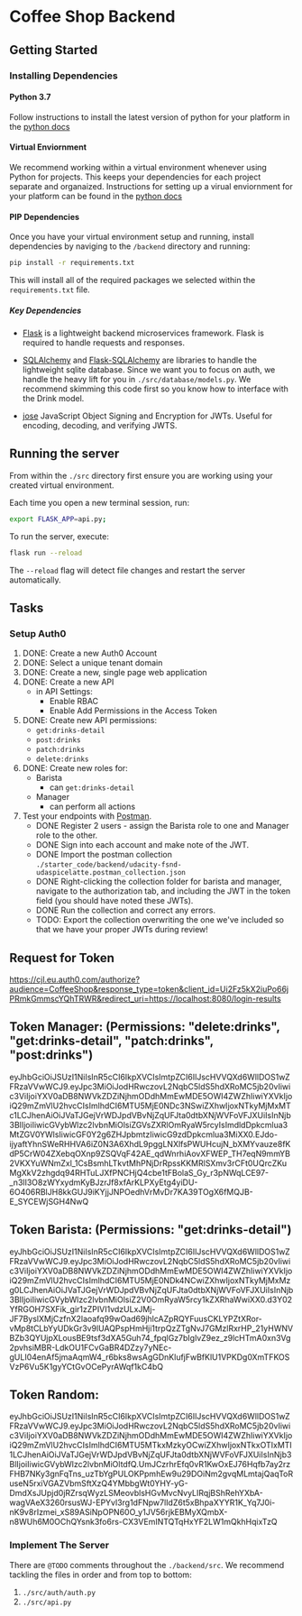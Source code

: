 # Coffee Shop Backend

## Getting Started

### Installing Dependencies

#### Python 3.7

Follow instructions to install the latest version of python for your platform in the [python docs](https://docs.python.org/3/using/unix.html#getting-and-installing-the-latest-version-of-python)

#### Virtual Enviornment

We recommend working within a virtual environment whenever using Python for projects. This keeps your dependencies for each project separate and organaized. Instructions for setting up a virual enviornment for your platform can be found in the [python docs](https://packaging.python.org/guides/installing-using-pip-and-virtual-environments/)

#### PIP Dependencies

Once you have your virtual environment setup and running, install dependencies by naviging to the `/backend` directory and running:

```bash
pip install -r requirements.txt
```

This will install all of the required packages we selected within the `requirements.txt` file.

##### Key Dependencies

- [Flask](http://flask.pocoo.org/)  is a lightweight backend microservices framework. Flask is required to handle requests and responses.

- [SQLAlchemy](https://www.sqlalchemy.org/) and [Flask-SQLAlchemy](https://flask-sqlalchemy.palletsprojects.com/en/2.x/) are libraries to handle the lightweight sqlite database. Since we want you to focus on auth, we handle the heavy lift for you in `./src/database/models.py`. We recommend skimming this code first so you know how to interface with the Drink model.

- [jose](https://python-jose.readthedocs.io/en/latest/) JavaScript Object Signing and Encryption for JWTs. Useful for encoding, decoding, and verifying JWTS.

## Running the server

From within the `./src` directory first ensure you are working using your created virtual environment.

Each time you open a new terminal session, run:

```bash
export FLASK_APP=api.py;
```

To run the server, execute:

```bash
flask run --reload
```

The `--reload` flag will detect file changes and restart the server automatically.

## Tasks

### Setup Auth0

1. DONE: Create a new Auth0 Account
2. DONE: Select a unique tenant domain
3. DONE: Create a new, single page web application
4. DONE: Create a new API
    - in API Settings:
        - Enable RBAC
        - Enable Add Permissions in the Access Token
5. DONE: Create new API permissions:
    - `get:drinks-detail`
    - `post:drinks`
    - `patch:drinks`
    - `delete:drinks`
6. DONE: Create new roles for:
    - Barista
        - can `get:drinks-detail`
    - Manager
        - can perform all actions
7. Test your endpoints with [Postman](https://getpostman.com). 
    - DONE Register 2 users - assign the Barista role to one and Manager role to the other.
    - DONE Sign into each account and make note of the JWT.
    - DONE Import the postman collection `./starter_code/backend/udacity-fsnd-udaspicelatte.postman_collection.json`
    - DONE Right-clicking the collection folder for barista and manager, navigate to the authorization tab, and including the JWT in the token field (you should have noted these JWTs).
    - DONE Run the collection and correct any errors.
    - TODO: Export the collection overwriting the one we've included so that we have your proper JWTs during review!

## Request for Token
https://cjl.eu.auth0.com/authorize?audience=CoffeeShop&response_type=token&client_id=Ui2Fz5kX2iuPo66jPRmkGmmscYQhTRWR&redirect_uri=https://localhost:8080/login-results


## Token Manager: (Permissions: "delete:drinks", "get:drinks-detail", "patch:drinks", "post:drinks") 
eyJhbGciOiJSUzI1NiIsInR5cCI6IkpXVCIsImtpZCI6IlJscHVVQXd6WllDOS1wZFRzaVVwWCJ9.eyJpc3MiOiJodHRwczovL2NqbC5ldS5hdXRoMC5jb20vIiwic3ViIjoiYXV0aDB8NWVkZDZiNjhmODdhMmEwMDE5OWI4ZWZhIiwiYXVkIjoiQ29mZmVlU2hvcCIsImlhdCI6MTU5MjE0NDc3NSwiZXhwIjoxNTkyMjMxMTc1LCJhenAiOiJVaTJGejVrWDJpdVBvNjZqUFJta0dtbXNjWVFoVFJXUiIsInNjb3BlIjoiIiwicGVybWlzc2lvbnMiOlsiZGVsZXRlOmRyaW5rcyIsImdldDpkcmlua3MtZGV0YWlsIiwicGF0Y2g6ZHJpbmtzIiwicG9zdDpkcmlua3MiXX0.EJdo-ijyaftYhnSWeRHHVA6iZ0N3A6XhdL9pggLNXlfsPWUHcujN_bXMYvauze8fKdP5CrW04ZXebqOXnp9ZSQVqF42AE_qdWnrhiAovXFWEP_TH7eqN9mmYB2VKXYuWNmZxl_1CsBsmhLTkvtMhPNjDrRpssKKMRlSXmv3rCFt0UQrcZKuMgXkV2zhgdq94RHTuLJXfPNCHjQ4cbe1tFBolaS_Gy_r3pNWqLCE97-_n3lI3O8zWYxydmKyBJzrJf8xfArKLPXyEtg4yiDU-6O406RBlJH8kkGUJ9iKYjjJNPOedhVrMvDr7KA39TOgX6fMQJB-E_SYCEWjSGH4NwQ


## Token Barista: (Permissions: "get:drinks-detail")
eyJhbGciOiJSUzI1NiIsInR5cCI6IkpXVCIsImtpZCI6IlJscHVVQXd6WllDOS1wZFRzaVVwWCJ9.eyJpc3MiOiJodHRwczovL2NqbC5ldS5hdXRoMC5jb20vIiwic3ViIjoiYXV0aDB8NWVkZDZiNjhmODdhMmEwMDE5OWI4ZWZhIiwiYXVkIjoiQ29mZmVlU2hvcCIsImlhdCI6MTU5MjE0NDk4NCwiZXhwIjoxNTkyMjMxMzg0LCJhenAiOiJVaTJGejVrWDJpdVBvNjZqUFJta0dtbXNjWVFoVFJXUiIsInNjb3BlIjoiIiwicGVybWlzc2lvbnMiOlsiZ2V0OmRyaW5rcy1kZXRhaWwiXX0.d3Y02YfRGOH7SXFik_gir1zZPIVI1vdzULxJMj-JF7ByslXMjCzfnX2laoafq99wOad69jhlcAZpRQYFuusCKLYPZtXRor-vMp8tCLbYyUDkGr3v9lUAQPspHmHji1trpQzZTgNvJ7GMzlRxrHP_21yHWNVBZb3QYUjpXLousBE9tsf3dXA5Guh74_fpqlGz7bIglvZ9ez_z9lcHTmA0xn3Vg2pvhsiMBR-LdkOU1FCvGaBR4DZzy7yNEc-gULI04enAf5jmaAqmW4_r6bks8wsAgGDnKlufjFwBfKlU1VPKDg0XmTFKOSVzP6Vu5K1gyYCtGvOCePyrAWqf1kC4bQ

## Token Random: 
eyJhbGciOiJSUzI1NiIsInR5cCI6IkpXVCIsImtpZCI6IlJscHVVQXd6WllDOS1wZFRzaVVwWCJ9.eyJpc3MiOiJodHRwczovL2NqbC5ldS5hdXRoMC5jb20vIiwic3ViIjoiYXV0aDB8NWVkZDZiNjhmODdhMmEwMDE5OWI4ZWZhIiwiYXVkIjoiQ29mZmVlU2hvcCIsImlhdCI6MTU5MTkxMzkyOCwiZXhwIjoxNTkxOTIxMTI1LCJhenAiOiJVaTJGejVrWDJpdVBvNjZqUFJta0dtbXNjWVFoVFJXUiIsInNjb3BlIjoiIiwicGVybWlzc2lvbnMiOltdfQ.UmJCzrhrEfq0vR1KwOxEJ76Hqfb7ay2rzFHB7NKy3gnFqTns_uzTbYgPULOKPpmhEw9u29DOiNm2gvqMLmtajQaqToRuseN5rxiVGAZVbmSftXzQ4YMbbgWt0YHY-yG-DmdXsJUpjd0jRZrsqWyzLSMeovblsHGvMvcNvyLIRqjBShRehYXbA-wagVAeX3260rsusWJ-EPYvl3rg1dFNpw7lIdZ6t5xBhpaXYYR1K_Yq7J0i-nK9v8rIzmei_xS89ASiNpOPN60O_y1JV56rjkEBMyXQmbX-n8WUh6M0OChQYsnk3fo6rs-CX3VEmINTQTqHxYF2LW1mQkhHqixTzQ


### Implement The Server

There are `@TODO` comments throughout the `./backend/src`. We recommend tackling the files in order and from top to bottom:

1. `./src/auth/auth.py`
2. `./src/api.py`




